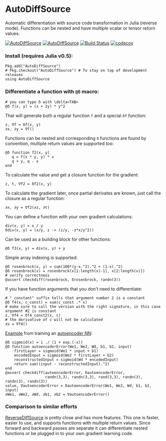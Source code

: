 # AutoDiffSource

Automatic differentiation with source code transformation in Julia (reverse mode). Functions can be nested and have multiple scalar or tensor return values.

[![AutoDiffSource](http://pkg.julialang.org/badges/AutoDiffSource_0.5.svg)](http://pkg.julialang.org/?pkg=AutoDiffSource)
[![AutoDiffSource](http://pkg.julialang.org/badges/AutoDiffSource_0.6.svg)](http://pkg.julialang.org/?pkg=AutoDiffSource)
[![Build Status](https://travis-ci.org/gaika/AutoDiffSource.jl.svg?branch=master)](https://travis-ci.org/gaika/AutoDiffSource.jl)
[![codecov](https://codecov.io/gh/gaika/AutoDiffSource.jl/branch/master/graph/badge.svg)](https://codecov.io/gh/gaika/AutoDiffSource.jl)

### Install (requires Julia v0.5):
```
Pkg.add("AutoDiffSource") 
# Pkg.checkout("AutoDiffSource") # To stay on top of development releases
using AutoDiffSource
```

### Differentiate a function with ```@δ``` macro:
```
# you can type δ with \delta<TAB> 
@δ f(x, y) = (x + 2y) * y^2
```

That will generate both a regular function ```f``` and a special ```δf``` function:
```
z, ∇f = δf(x, y)
∂x, ∂y = ∇f()
```

Functions can be nested and corresponding ```δ``` functions are found by convention, multiple return values are supported too:
```
@δ function f2(x, y)
   q = f(x * y, y) * x
   q + y, q - x
end
```

To calculate the value and get a closure function for the gradient:
```
z, t, ∇f2 = δf2(x, y)
```

To calculate the gradient later, once partial derivates are known, just call the closure as a regular function:
```
∂x, ∂y = ∇f2(∂z, ∂t)
```

You can define a function with your own gradient calculations:
```
div(x, y) = x / y
δdiv(x, y) = (x/y, z -> (z/y, -z*x/y^2))
```

Can be used as a building block for other functions:
```
@δ f3(x, y) = div(x, y) + y
```

Simple array indexing is supported:
```
@δ rosenbrock(x, y) = sum(100*(y-x.^2).^2 + (1-x).^2)
@δ rosenbrock(x) = rosenbrock(x[1:length(x)-1], x[2:length(x)])
# verify correctness
@assert checkdiff(rosenbrock, δrosenbrock, randn(3))
```

If you have function arguments that you don't need to differentiate:
```
# "_constant" suffix tells that argument number 2 is a constant
@δ f4(x, c_const) = sum(c_const .* x)
# make sure to call the version with the right signature, in this case argument #2 is constant
z, ∇f4 = δf4_const2(x, c)
# the derivative of c will not be calculated
∂x = ∇f4()
```

[Example](https://github.com/gaika/AutoDiffSource.jl/blob/master/examples/mnist_autoencoder.jl) from training an [autoencoder NN](http://int8.io/automatic-differentiation-machine-learning-julia/):
```
@δ sigmoid(x) = 1 ./ (1 + exp.(-x))
@δ function autoencoderError(We1, We2, Wd, b1, b2, input)
    firstLayer = sigmoid(We1 * input + b1)
    encodedInput = sigmoid(We2 * firstLayer + b2)
    reconstructedInput = sigmoid(Wd * encodedInput)
    return sum((input - reconstructedInput).^2)
end
@assert checkdiff(autoencoderError, δautoencoderError, 
                  randn(3,3), randn(3,3), rand(3,3), randn(3), randn(3), randn(3))
value, ∇autoencoderError = δautoencoderError(We1, We2, Wd, b1, b2, input)
∂We1, ∂We2, ∂Wd, ∂b1, ∂b2 = ∇autoencoderError()
```

### Comparison to similar efforts

[ReverseDiffSource](https://github.com/JuliaDiff/ReverseDiffSource.jl) is pretty close and has more features. This one is faster, easier to use, and supports functions with multiple return values. Since forward and backward passes are separate it can differentiate nested functions or be plugged in to your own gradient learning code.

